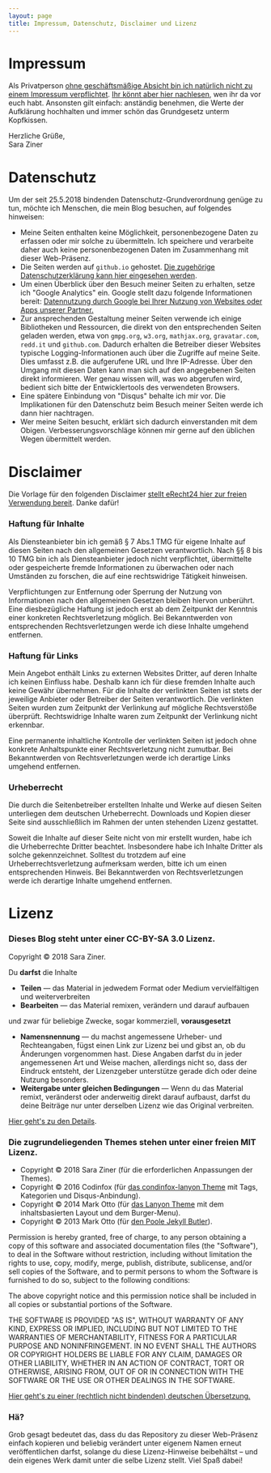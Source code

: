 ```yaml
---
layout: page
title: Impressum, Datenschutz, Disclaimer und Lizenz
---
```


# Impressum

Als Privatperson [ohne geschäftsmäßige Absicht bin ich natürlich nicht zu einem Impressum verpflichtet](https://www.gesetze-im-internet.de/tmg/__5.html).
[Ihr könnt aber hier nachlesen](/about), wen ihr da vor euch habt.
Ansonsten gilt einfach: anständig benehmen, die Werte der Aufklärung hochhalten und immer schön das Grundgesetz unterm Kopfkissen.

Herzliche Grüße,<br>
Sara Ziner


# Datenschutz

Um der seit 25.5.2018 bindenden Datenschutz-Grundverordnung genüge zu tun, möchte ich Menschen, die mein Blog besuchen, auf folgendes hinweisen:

- Meine Seiten enthalten keine Möglichkeit, personenbezogene Daten zu erfassen oder mir solche zu übermitteln. Ich speichere und verarbeite daher auch keine personenbezogenen Daten im Zusammenhang mit dieser Web-Präsenz.
- Die Seiten werden auf `github.io` gehostet. [Die zugehörige Datenschutzerklärung kann hier eingesehen werden](https://help.github.com/articles/github-privacy-statement/).
- Um einen Überblick über den Besuch meiner Seiten zu erhalten, setze ich "Google Analytics" ein. Google stellt dazu folgende Informationen bereit: [Datennutzung durch Google bei Ihrer Nutzung von Websites oder Apps unserer Partner.](https://www.google.com/intl/de/policies/privacy/partners/)
- Zur ansprechenden Gestaltung meiner Seiten verwende ich einige Bibliotheken und Ressourcen, die direkt von den entsprechenden Seiten geladen werden, etwa von `gmpg.org`, `w3.org`, `mathjax.org`, `gravatar.com`, `redd.it` und `github.com`. Dadurch erhalten die Betreiber dieser Websites typische Logging-Informationen auch über die Zugriffe auf meine Seite. Dies umfasst z.B. die aufgerufene URL und Ihre IP-Adresse. Über den Umgang mit diesen Daten kann man sich auf den angegebenen Seiten direkt informieren. Wer genau wissen will, was wo abgerufen wird, bedient sich bitte der Entwicklertools des verwendeten Browsers.
- Eine spätere Einbindung von "Disqus" behalte ich mir vor. Die Implikationen für den Datenschutz beim Besuch meiner Seiten werde ich dann hier nachtragen.
- Wer meine Seiten besucht, erklärt sich dadurch einverstanden mit dem Obigen. Verbesserungsvorschläge können mir gerne auf den üblichen Wegen übermittelt werden.


# Disclaimer

Die Vorlage für den folgenden Disclaimer [stellt eRecht24 hier zur freien Verwendung bereit](https://www.e-recht24.de/muster-disclaimer.html). Danke dafür!

### Haftung für Inhalte

Als Diensteanbieter bin ich gemäß § 7 Abs.1 TMG für eigene Inhalte auf diesen Seiten nach den allgemeinen Gesetzen verantwortlich. Nach §§ 8 bis 10 TMG bin ich als Diensteanbieter jedoch nicht verpflichtet, übermittelte oder gespeicherte fremde Informationen zu überwachen oder nach Umständen zu forschen, die auf eine rechtswidrige Tätigkeit hinweisen.

Verpflichtungen zur Entfernung oder Sperrung der Nutzung von Informationen nach den allgemeinen Gesetzen bleiben hiervon unberührt. Eine diesbezügliche Haftung ist jedoch erst ab dem Zeitpunkt der Kenntnis einer konkreten Rechtsverletzung möglich. Bei Bekanntwerden von entsprechenden Rechtsverletzungen werde ich diese Inhalte umgehend entfernen.

### Haftung für Links

Mein Angebot enthält Links zu externen Websites Dritter, auf deren Inhalte ich keinen Einfluss habe. Deshalb kann ich für diese fremden Inhalte auch keine Gewähr übernehmen. Für die Inhalte der verlinkten Seiten ist stets der jeweilige Anbieter oder Betreiber der Seiten verantwortlich. Die verlinkten Seiten wurden zum Zeitpunkt der Verlinkung auf mögliche Rechtsverstöße überprüft. Rechtswidrige Inhalte waren zum Zeitpunkt der Verlinkung nicht erkennbar.

Eine permanente inhaltliche Kontrolle der verlinkten Seiten ist jedoch ohne konkrete Anhaltspunkte einer Rechtsverletzung nicht zumutbar. Bei Bekanntwerden von Rechtsverletzungen werde ich derartige Links umgehend entfernen.

### Urheberrecht

Die durch die Seitenbetreiber erstellten Inhalte und Werke auf diesen Seiten unterliegen dem deutschen Urheberrecht. Downloads und Kopien dieser Seite sind ausschließlich im Rahmen der unten stehenden Lizenz gestattet.

Soweit die Inhalte auf dieser Seite nicht von mir erstellt wurden, habe ich die Urheberrechte Dritter beachtet. Insbesondere habe ich Inhalte Dritter als solche gekennzeichnet. Solltest du trotzdem auf eine Urheberrechtsverletzung aufmerksam werden, bitte ich um einen entsprechenden Hinweis. Bei Bekanntwerden von Rechtsverletzungen werde ich derartige Inhalte umgehend entfernen.


# Lizenz

### Dieses Blog steht unter einer CC-BY-SA 3.0 Lizenz.

Copyright &copy; 2018 Sara Ziner.

Du **darfst** die Inhalte
- **Teilen** — das Material in jedwedem Format oder Medium vervielfältigen und weiterverbreiten
- **Bearbeiten** — das Material remixen, verändern und darauf aufbauen

und zwar für beliebige Zwecke, sogar kommerziell, **vorausgesetzt**

- **Namensnennung** — du machst angemessene Urheber- und Rechteangaben, fügst einen Link zur Lizenz bei und gibst an, ob du Änderungen vorgenommen hast. Diese Angaben darfst du in jeder angemessenen Art und Weise machen, allerdings nicht so, dass der Eindruck entsteht, der Lizenzgeber unterstütze gerade dich oder deine Nutzung besonders.
- **Weitergabe unter gleichen Bedingungen** — Wenn du das Material remixt, veränderst oder anderweitig direkt darauf aufbaust, darfst du deine Beiträge nur unter derselben Lizenz wie das Original verbreiten.

[Hier geht's zu den Details](https://creativecommons.org/licenses/by-sa/3.0/de/).

### Die zugrundeliegenden Themes stehen unter einer freien MIT Lizenz.

- Copyright &copy; 2018 Sara Ziner (für die erforderlichen Anpassungen der Themes).
- Copyright &copy; 2016 Codinfox (für [das condinfox-lanyon Theme](https://github.com/codinfox/codinfox-lanyon/blob/dev/LICENSE.md) mit Tags, Kategorien und Disqus-Anbindung).
- Copyright &copy; 2014 Mark Otto (für [das Lanyon Theme](https://github.com/poole/lanyon/blob/master/LICENSE.md) mit dem inhaltsbasierten Layout und dem Burger-Menu).
- Copyright &copy; 2013 Mark Otto (für [den Poole Jekyll Butler](https://github.com/poole/poole/blob/master/LICENSE.md)).

Permission is hereby granted, free of charge, to any person obtaining a copy of this software and associated documentation files (the "Software"), to deal in the Software without restriction, including without limitation the rights to use, copy, modify, merge, publish, distribute, sublicense, and/or sell copies of the Software, and to permit persons to whom the Software is furnished to do so, subject to the following conditions:

The above copyright notice and this permission notice shall be included in all copies or substantial portions of the Software.

THE SOFTWARE IS PROVIDED "AS IS", WITHOUT WARRANTY OF ANY KIND, EXPRESS OR IMPLIED, INCLUDING BUT NOT LIMITED TO THE WARRANTIES OF MERCHANTABILITY, FITNESS FOR A PARTICULAR PURPOSE AND NONINFRINGEMENT. IN NO EVENT SHALL THE AUTHORS OR COPYRIGHT HOLDERS BE LIABLE FOR ANY CLAIM, DAMAGES OR OTHER LIABILITY, WHETHER IN AN ACTION OF CONTRACT, TORT OR OTHERWISE, ARISING FROM, OUT OF OR IN CONNECTION WITH THE SOFTWARE OR THE USE OR OTHER DEALINGS IN THE SOFTWARE.

<a href="https://de.wikipedia.org/wiki/MIT-Lizenz">Hier geht's zu einer (rechtlich nicht bindenden) deutschen Übersetzung.</a>

### Hä?

Grob gesagt bedeutet das, dass du das Repository zu dieser Web-Präsenz einfach kopieren und beliebig verändert unter eigenem Namen erneut veröffentlichen darfst, solange du diese Lizenz-Hinweise beibehältst – und dein eigenes Werk damit unter die selbe Lizenz stellt. Viel Spaß dabei!
